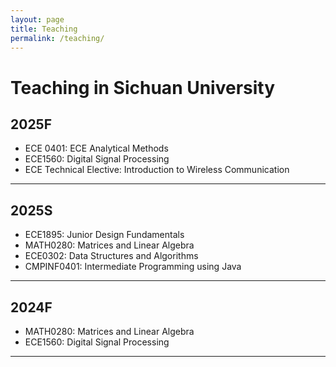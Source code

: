 ```yaml
---
layout: page
title: Teaching
permalink: /teaching/
---
```



#  Teaching in Sichuan University

## 2025F
- ECE 0401: ECE Analytical Methods
- ECE1560: Digital Signal Processing
- ECE Technical Elective: Introduction to Wireless Communication
  
---
## 2025S
- ECE1895: Junior Design Fundamentals
- MATH0280: Matrices and Linear Algebra
- ECE0302: Data Structures and Algorithms
- CMPINF0401: Intermediate Programming using Java
  
---
## 2024F
- MATH0280: Matrices and Linear Algebra
- ECE1560: Digital Signal Processing
  
---
